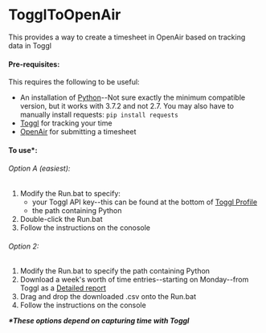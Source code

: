 # TogglToOpenAir
This provides a way to create a timesheet in OpenAir based on tracking data in Toggl

#### Pre-requisites:
This requires the following to be useful:
- An installation of [Python](https://www.python.org/downloads/)--Not sure exactly the minimum compatible version, but it works with 3.7.2 and not 2.7.  You may also have to manually install requests:  `pip install requests`
- [Toggl](https://toggl.com/) for tracking your time
- [OpenAir](https://www.openair.com/index.pl) for submitting a timesheet

#### To use\*:

###### Option A (easiest):
1) Modify the Run.bat to specify:
    - your Toggl API key--this can be found at the bottom of [Toggl Profile](https://toggl.com/app/profile)
    - the path containing Python
2) Double-click the Run.bat
3) Follow the instructions on the conosole

###### Option 2:
1) Modify the Run.bat to specify the path containing Python
2) Download a week's worth of time entries--starting on Monday--from Toggl as a [Detailed report](https://toggl.com/app/reports/detailed)
3) Drag and drop the downloaded .csv onto the Run.bat
4) Follow the instructions on the console

**_\*These options depend on capturing time with Toggl_**
